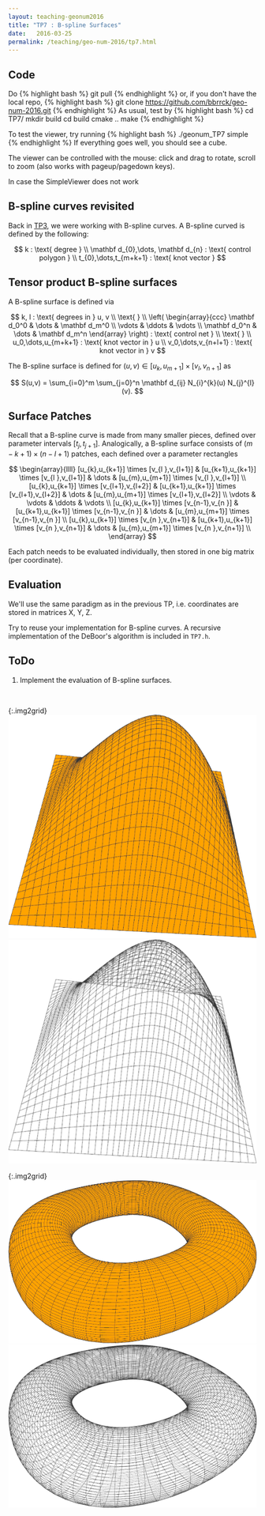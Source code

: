 ```yaml
---
layout: teaching-geonum2016
title: "TP7 : B-spline Surfaces"
date:   2016-03-25
permalink: /teaching/geo-num-2016/tp7.html
---
```


## Code
Do
{% highlight bash %}
git pull
{% endhighlight %}
or, if you don't have the local repo,
{% highlight bash %}
git clone https://github.com/bbrrck/geo-num-2016.git
{% endhighlight %}
As usual, test by
{% highlight bash %}
cd TP7/
mkdir build
cd build
cmake ..
make
{% endhighlight %}

To test the viewer, try running
{% highlight bash %}
./geonum_TP7 simple
{% endhighlight %}
If everything goes well, you should see a cube.

The viewer can be controlled with the mouse: click and drag to rotate, scroll to zoom (also works with pageup/pagedown keys).

In case the SimpleViewer does not work


## B-spline curves revisited
Back in [TP3](tp3.html), we were working with B-spline curves.
A B-spline curved is defined by the following:

$$
k : \text{ degree } \\
\mathbf d_{0},\dots, \mathbf d_{n}  : \text{ control polygon } \\
t_{0},\dots,t_{m+k+1} : \text{ knot vector } 
$$

## Tensor product B-spline surfaces
A B-spline surface is defined via

$$
k, l : \text{ degrees in } u, v
\\
\text{ }
\\
\left(
\begin{array}{ccc}
 \mathbf d_0^0 & \dots & \mathbf d_m^0 \\
 \vdots & \ddots & \vdots \\
 \mathbf d_0^n & \dots & \mathbf d_m^n
\end{array}
\right) : \text{ control net }
\\
\text{ }
\\
u_0,\dots,u_{m+k+1} : \text{ knot vector in } u
\\
v_0,\dots,v_{n+l+1} : \text{ knot vector in } v
$$

The B-spline surface is defined for $(u,v) \in [u_k,u_{m+1}] \times [v_l,v_{n+1}]$ as 

$$
S(u,v) = \sum_{i=0}^m \sum_{j=0}^n \mathbf d_{ij} N_{i}^{k}(u) N_{j}^{l}(v).
$$


## Surface Patches
Recall that a B-spline curve is made from many smaller pieces, defined over parameter intervals $[t_j,t_{j+1}]$.
Analogically, a B-spline surface consists of $(m-k+1) \times (n-l+1)$ patches, each defined over a parameter rectangles

$$
\begin{array}{llll}
 [u_{k},u_{k+1}] \times [v_{l  },v_{l+1}]  &  [u_{k+1},u_{k+1}] \times [v_{l  },v_{l+1}]  &   \dots  & [u_{m},u_{m+1}] \times [v_{l  },v_{l+1}] \\
 [u_{k},u_{k+1}] \times [v_{l+1},v_{l+2}]  &  [u_{k+1},u_{k+1}] \times [v_{l+1},v_{l+2}]  &   \dots  & [u_{m},u_{m+1}] \times [v_{l+1},v_{l+2}] \\
 \vdots & \vdots & \ddots & \vdots \\
 [u_{k},u_{k+1}] \times [v_{n-1},v_{n  }]  &  [u_{k+1},u_{k+1}] \times [v_{n-1},v_{n  }]  &   \dots  & [u_{m},u_{m+1}] \times [v_{n-1},v_{n  }] \\
 [u_{k},u_{k+1}] \times [v_{n  },v_{n+1}]  &  [u_{k+1},u_{k+1}] \times [v_{n  },v_{n+1}]  &   \dots  & [u_{m},u_{m+1}] \times [v_{n  },v_{n+1}] \\
\end{array}
$$

Each patch needs to be evaluated individually, then stored in one big matrix (per coordinate).

## Evaluation
We'll use the same paradigm as in the previous TP, i.e. coordinates are stored in matrices X, Y, Z.

Try to reuse your implementation for B-spline curves.
A recursive implementation of the DeBoor's algorithm is included in <code>TP7.h</code>.

## ToDo
1. Implement the evaluation of B-spline surfaces.

<br />

{:.img2grid}
![simple full](/assets/geo-num-2016/tp7/simple-full.png)
![simple wire](/assets/geo-num-2016/tp7/simple-wire.png)

{:.img2grid}
![torus full](/assets/geo-num-2016/tp7/torus-full.png)
![torus wire](/assets/geo-num-2016/tp7/torus-wire.png)
